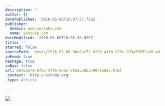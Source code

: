 ```yaml
---
description: ''
author: []
datePublished: '2016-05-06T16:07:27.769Z'
publisher:
  domain: www.youtube.com
  name: youtube.com
dateModified: '2016-05-06T16:05:38.826Z'
title: ''
starred: false
sourcePath: _posts/2016-05-06-60c6a279-8f03-4ffb-975c-993a55852a90.md
inFeed: true
hasPage: true
inNav: false
url: 60c6a279-8f03-4ffb-975c-993a55852a90/index.html
_context: 'http://schema.org'
_type: Article

---
```

![](https://i.ytimg.com/vi/EfVWMCyTMQM/hqdefault.jpg?custom=true&w=196&h=110&stc=true&jpg444=true&jpgq=90&sp=68&sigh=wxCuTmVfxCCwt1kjEyPVeZ8kQbk)
